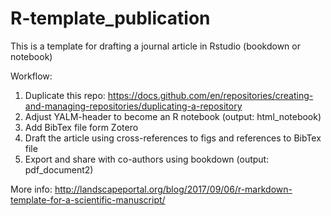 # R-template_publication
This is a template for drafting a journal article in Rstudio (bookdown or notebook)

Workflow:
1. Duplicate this repo: https://docs.github.com/en/repositories/creating-and-managing-repositories/duplicating-a-repository
2. Adjust YALM-header to become an R notebook (output: html_notebook)
3. Add BibTex file form Zotero
4. Draft the article using cross-references to figs and references to BibTex file
4. Export and share with co-authors using bookdown (output: pdf_document2)

More info: http://landscapeportal.org/blog/2017/09/06/r-markdown-template-for-a-scientific-manuscript/
